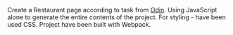 Create a Restaurant page according to task from [Odin](https://www.theodinproject.com/paths/full-stack-javascript/courses/javascript/lessons/restaurant-page).
Using JavaScript alone to generate the entire contents of the project.
For styling - have been used CSS.
Project have been built with Webpack.